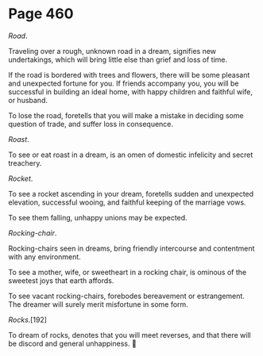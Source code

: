 # Page 460
_Road_.


Traveling over a rough, unknown road in a dream, signifies new undertakings,
which will bring little else than grief and loss of time.


If the road is bordered with trees and flowers, there will be some
pleasant and unexpected fortune for you. If friends accompany you,
you will be successful in building an ideal home, with happy children
and faithful wife, or husband.


To lose the road, foretells that you will make a mistake in deciding
some question of trade, and suffer loss in consequence.


_Roast_.


To see or eat roast in a dream, is an omen of domestic infelicity
and secret treachery.


_Rocket_.


To see a rocket ascending in your dream, foretells sudden and
unexpected elevation, successful wooing, and faithful keeping
of the marriage vows.


To see them falling, unhappy unions may be expected.


_Rocking-chair_.


Rocking-chairs seen in dreams, bring friendly intercourse and contentment
with any environment.


To see a mother, wife, or sweetheart in a rocking chair,
is ominous of the sweetest joys that earth affords.


To see vacant rocking-chairs, forebodes bereavement or estrangement.
The dreamer will surely merit misfortune in some form.


_Rocks_.[192]


To dream of rocks, denotes that you will meet reverses,
and that there will be discord and general unhappiness.
